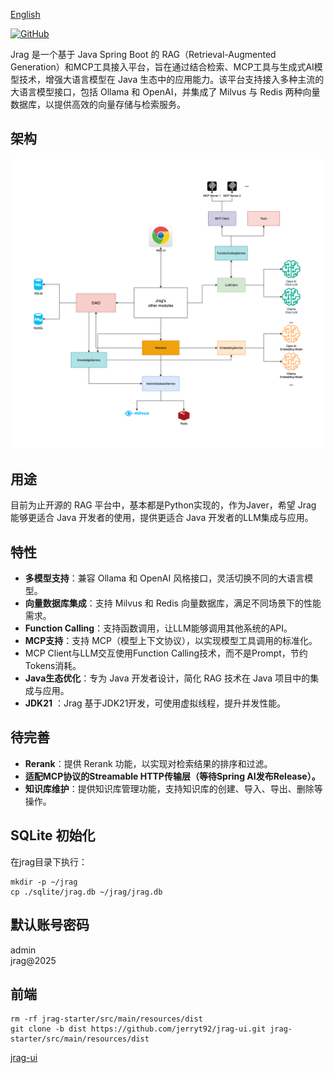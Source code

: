 [English](README_en.md)

[![GitHub](https://img.shields.io/badge/GitHub-Jrag-blue?logo=github)](https://github.com/jerryt92/jrag)

Jrag 是一个基于 Java Spring Boot 的 RAG（Retrieval-Augmented Generation）和MCP工具接入平台，旨在通过结合检索、MCP工具与生成式AI模型技术，增强大语言模型在 Java 生态中的应用能力。该平台支持接入多种主流的大语言模型接口，包括 Ollama 和 OpenAI，并集成了 Milvus 与 Redis 两种向量数据库，以提供高效的向量存储与检索服务。

## 架构

![architecture](assets/architecture.png)

## 用途

目前为止开源的 RAG 平台中，基本都是Python实现的，作为Javer，希望 Jrag 能够更适合 Java 开发者的使用，提供更适合 Java 开发者的LLM集成与应用。

## 特性

- **多模型支持**：兼容 Ollama 和 OpenAI 风格接口，灵活切换不同的大语言模型。
- **向量数据库集成**：支持 Milvus 和 Redis 向量数据库，满足不同场景下的性能需求。
- **Function Calling**：支持函数调用，让LLM能够调用其他系统的API。
- **MCP支持**：支持 MCP（模型上下文协议），以实现模型工具调用的标准化。
- MCP Client与LLM交互使用Function Calling技术，而不是Prompt，节约Tokens消耗。
- **Java生态优化**：专为 Java 开发者设计，简化 RAG 技术在 Java 项目中的集成与应用。
- **JDK21** ：Jrag 基于JDK21开发，可使用虚拟线程，提升并发性能。

## 待完善

- **Rerank**：提供 Rerank 功能，以实现对检索结果的排序和过滤。
- **适配MCP协议的Streamable HTTP传输层（等待Spring AI发布Release）。**
- **知识库维护**：提供知识库管理功能，支持知识库的创建、导入、导出、删除等操作。

## SQLite 初始化

在jrag目录下执行：

```shell
mkdir -p ~/jrag
cp ./sqlite/jrag.db ~/jrag/jrag.db
```

## 默认账号密码

admin  
jrag@2025

## 前端

```shell
rm -rf jrag-starter/src/main/resources/dist
git clone -b dist https://github.com/jerryt92/jrag-ui.git jrag-starter/src/main/resources/dist
```

[jrag-ui](https://github.com/jerryt92/jrag-ui)